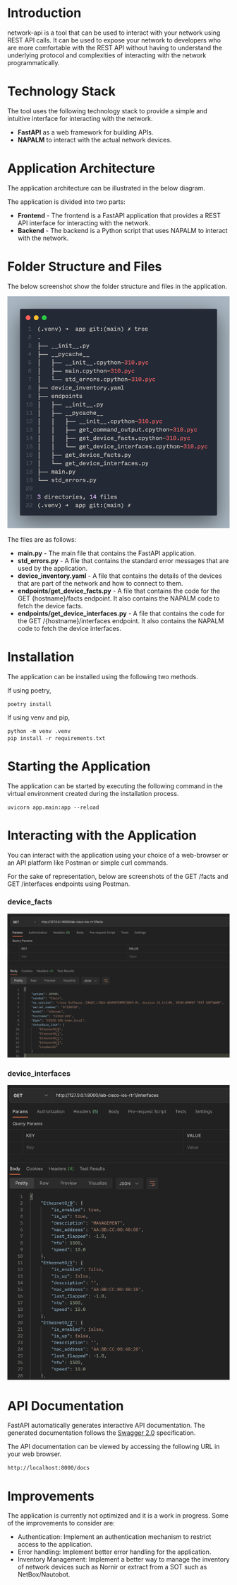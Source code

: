 # Introduction

network-api is a tool that can be used to interact with your network using REST API calls.
It can be used to expose your network to developers who are more comfortable with the REST API
without having to understand the underlying protocol and complexities of interacting with the network programmatically.

# Technology Stack

The tool uses the following technology stack to provide a simple and intuitive interface for interacting with the network.

- **FastAPI** as a web framework for building APIs.
- **NAPALM** to interact with the actual network devices.

# Application Architecture

The application architecture can be illustrated in the below diagram.

The application is divided into two parts:

- **Frontend** - The frontend is a FastAPI application that provides a REST API interface for interacting with the network.
- **Backend** - The backend is a Python script that uses NAPALM to interact with the network.

# Folder Structure and Files

The below screenshot show the folder structure and files in the application.

![alt text](images/folder_structure.png)

The files are as follows:

- **main.py** - The main file that contains the FastAPI application.
- **std_errors.py** - A file that contains the standard error messages that are used by the application.
- **device_inventory.yaml** - A file that contains the details of the devices that are part of the network and how to connect to them.
- **endpoints/get_device_facts.py** - A file that contains the code for the GET {hostname}/facts endpoint. It also contains the
  NAPALM code to fetch the device facts.
- **endpoints/get_device_interfaces.py** - A file that contains the code for the GET /{hostname}/interfaces endpoint. It also contains the
  NAPALM code to fetch the device interfaces.

# Installation

The application can be installed using the following two methods.

If using poetry,

```
poetry install
```

If using venv and pip,

```
python -m venv .venv
pip install -r requirements.txt
```

# Starting the Application

The application can be started by executing the following command in the virtual
environment created during the installation process.

```
uvicorn app.main:app --reload
```

# Interacting with the Application

You can interact with the application using your choice of a web-browser or an API platform like Postman or simple curl commands.

For the sake of representation, below are screenshots of the GET /facts and GET /interfaces endpoints using Postman.

### device_facts

![alt text](images/postman_device_facts.png)

### device_interfaces

![alt text](images/postman_device_interfaces.png)

# API Documentation

FastAPI automatically generates interactive API documentation. The generated documentation follows the [Swagger 2.0](https://swagger.io/specification/) specification.

The API documentation can be viewed by accessing the following URL in your web browser.

```
http://localhost:8000/docs
```

# Improvements

The application is currently not optimized and it is a work in progress.
Some of the improvements to consider are:

- Authentication: Implement an authentication mechanism to restrict access to the application.
- Error handling: Implement better error handling for the application.
- Inventory Management: Implement a better way to manage the inventory of network devices such as Nornir or extract from a SOT such as NetBox/Nautobot.
